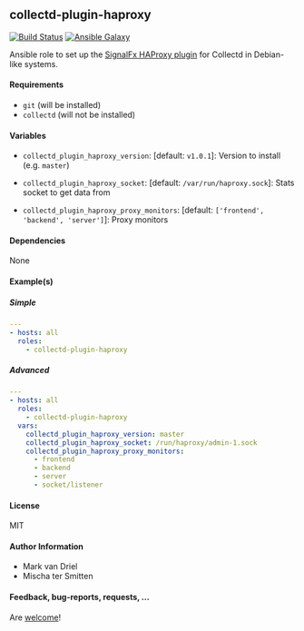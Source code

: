 ## collectd-plugin-haproxy

[![Build Status](https://travis-ci.org/Oefenweb/ansible-collectd-plugin-haproxy.svg?branch=master)](https://travis-ci.org/Oefenweb/ansible-collectd-plugin-haproxy) [![Ansible Galaxy](http://img.shields.io/badge/ansible--galaxy-collectd--plugin--haproxy-blue.svg)](https://galaxy.ansible.com/Oefenweb/collectd-plugin-haproxy)

Ansible role to set up the [SignalFx HAProxy plugin](https://github.com/signalfx/collectd-haproxy) for Collectd in Debian-like systems.

#### Requirements

 * `git` (will be installed)
 * `collectd` (will not be installed)

#### Variables

* `collectd_plugin_haproxy_version`: [default: `v1.0.1`]: Version to install (e.g. `master`)

* `collectd_plugin_haproxy_socket`: [default: `/var/run/haproxy.sock`]: Stats socket to get data from
* `collectd_plugin_haproxy_proxy_monitors`: [default: `['frontend', 'backend', 'server']`]: Proxy monitors

#### Dependencies

None

#### Example(s)

##### Simple

```yaml
---
- hosts: all
  roles:
    - collectd-plugin-haproxy
```

##### Advanced

```yaml
---
- hosts: all
  roles:
    - collectd-plugin-haproxy
  vars:
    collectd_plugin_haproxy_version: master
    collectd_plugin_haproxy_socket: /run/haproxy/admin-1.sock
    collectd_plugin_haproxy_proxy_monitors:
      - frontend
      - backend
      - server
      - socket/listener
```

#### License

MIT

#### Author Information

* Mark van Driel
* Mischa ter Smitten

#### Feedback, bug-reports, requests, ...

Are [welcome](https://github.com/Oefenweb/ansible-collectd-plugin-haproxy/issues)!
